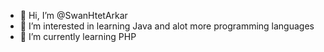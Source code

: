 - 👋 Hi, I’m @SwanHtetArkar
- 👀 I’m interested in learning Java and alot more programming languages
- 🌱 I’m currently learning PHP

<!---
SwanHtetArkar/SwanHtetArkar is a ✨ special ✨ repository because its `README.md` (this file) appears on your GitHub profile.
You can click the Preview link to take a look at your changes.
--->
